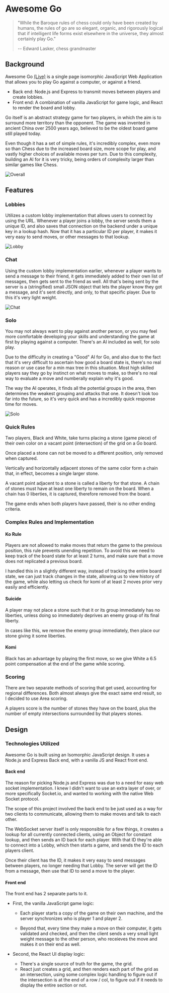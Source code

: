 # Awesome Go

> "While the Baroque rules of chess could only have been created by humans, the rules of go are so elegant, organic, and rigorously logical that if intelligent life forms exist elsewhere in the universe, they almost certainly play Go."
>
> \-- Edward Lasker, chess grandmaster

## Background

Awesome Go [(Live)](https://awesome-go.herokuapp.com) is a single page
isomorphic JavaScript Web Application that allows you to play Go against a
computer, or against a friend.

- Back end: Node.js and Express to transmit moves between players and create lobbies.
- Front end: A combination of vanilla JavaScript for game logic, and React to render the board and lobby.

Go itself is an abstract strategy game for two players, in which the aim is to
surround more territory than the opponent. The game was invented in ancient
China over 2500 years ago, believed to be the oldest board game still played
today.

Even though it has a set of simple rules, it's incredibly complex, even more so
than Chess due to the increased board size, more scope for play, and vastly
higher choices of available moves per turn. Due to this complexity, building an
AI for it is very tricky, being orders of complexity larger than similar games like Chess.

![Overall](images/overall.png) 

## Features

### Lobbies
Utilizes a custom lobby implementation that allows users to connect by using the
URL.
Whenever a player joins a lobby, the server sends them a unique ID, and also
saves that connection on the backend under a unique key in a lookup hash.
Now that it has a particular ID per player, it makes it very easy to send moves,
or other messages to that lookup.

![Lobby](images/lobby.png) 

### Chat
Using the custom lobby implementation earlier, whenever a player wants to send a
message to their friend, it gets immediately added to their own list of
messages, then gets sent to the friend as well. All that's being sent by the
server is a (stringified) small JSON object that lets the player know they got a
message, and it's sent directly, and only, to that specific player. Due to this
it's very light weight.

![Chat](images/chat.png) 

### Solo
You may not always want to play against another person, or you may feel more
comfortable developing your skills and understanding the game at first by
playing against a computer. There's an AI included as well, for solo play.

Due to the difficulty in creating a "Good" AI for Go, and also due to the fact
that it's very difficult to ascertain how good a board state is, there's no real
reason or use case for a min max tree in this situation. Most high skilled
players say they go by instinct on what moves to make, so there's no real way to
evaluate a move and numberally explain why it's good.

The way the AI operates, it finds all the potential groups in the area, then
determines the weakest grouping and attacks that one. It doesn't look too far
into the future, so it's very quick and has a incredibly quick response time for
moves.

![Solo](images/solo.gif) 
### Quick Rules

Two players, Black and White, take turns placing a stone (game piece) of
their own color on a vacant point (intersection) of the grid on a Go board.

Once placed a stone can not be moved to a different position, only removed when
captured.

Vertically and horizontally adjacent stones of the same color form a chain that,
in effect, becomes a single larger stone.

A vacant point adjacent to a stone is called a liberty for that stone. A chain 
of stones must have at least one liberty to remain on the board. When a chain
has 0 liberties, it is captured, therefore removed from the board.

The game ends when both players have passed, their is no other ending criteria.

### Complex Rules and Implementation

#### Ko Rule

Players are not allowed to make moves that return the game to the previous
position, this rule prevents unending repetition. To avoid this we need to keep
track of the board state for at least 2 turns, and make sure that a move does
not replicated a previous board. 

I handled this in a slightly different way, instead of tracking the entire board
state, we can just track changes in the state, allowing us to view history of
the game, while also letting us check for komi of at least 2 moves prior very
easily and efficiently.

#### Suicide

A player may not place a stone such that it or its group immediately has no 
liberties, unless doing so immediately deprives an enemy group of its final liberty. 

In cases like this, we remove the enemy group immediately, then place our stone
giving it some liberties.

#### Komi

Black has an advantage by playing the first move, so we give White a 6.5 point
compensation at the end of the game while scoring.

### Scoring

There are two separate methods of scoring that get used, accounting for regional
differences. Both almost always give the exact same end result, so I decided to
use Area scoring.

A players score is the number of stones they have on the board, plus the number
of empty intersections surrounded by that players stones.


## Design

### Technologies Utilized

Awesome Go is built using an Isomorphic JavaScript design.
It uses a Node.js and Express Back end, with a vanilla JS and React front end.

#### Back end

The reason for picking Node.js and Express was due to a need for easy web socket
implementation. I knew I didn't want to use an extra layer of over, or more
specifically Socket.io, and wanted to working with the native Web Socket
protocol.

The scope of this project involved the back end to be just used as a way for two 
clients to communicate, allowing them to make moves and talk to each other.

The WebSocket server itself is only responsible for a few things, it creates a
lookup for all currently connected clients, using an Object for constant lookup,
and then sends an ID back for each player. With that ID they're able to connect
into a Lobby, which then starts a game, and sends the ID to each players client.

Once their client has the ID, it makes it very easy to send messages between
players, no longer needing that Lobby. The server will get the ID from a
message, then use that ID to send a move to the player.


#### Front end

The front end has 2 separate parts to it. 

- First, the vanilla JavaScript game logic:

  - Each player starts a copy of the game on their own machine, and the server 
synchronizes who is player 1 and player 2.

  - Beyond that, every time they make a move on their computer, it gets validated
and checked, and then the client sends a very small light weight message to the
other person, who receieves the move and makes it on their end as well.

- Second, the React UI display logic:

  - There's a single source of truth for the game, the grid.
  - React just creates a grid, and then renders each part of the grid as an
    intersection, using some complex logic handling to figure out if the
    intersection is at the end of a row / col, to figure out if it needs to
    display the entire section or not.


